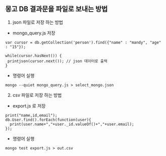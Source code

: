 ## 몽고 DB 결과문을 파일로 보내는 방법 

1. json 파일로 저장 하는 방법  
- mongo_query.js 저장 
```
var cursor = db.getCollection('person').find({"name" : "mandy", "age" : "15"});
 
while(cursor.hasNext()) {
 printjson(cursor.next()); // json 데이터로 출력 
}
```
- 명령어 실행 
```
mongo --quiet mongo_query.js > select_mongo.json
```

2. csv 파일로 저장 하는 방법  
- export.js 로 저장 
```
print("name,id,email");
db.User.find().forEach(function(user){
  print(user.name+","+user._id.valueOf()+","+user.email);
});
```
- 명령어 실행 
```
mongo test export.js > out.csv
```
